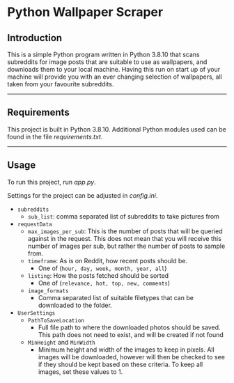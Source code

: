 # Python Wallpaper Scraper
## Introduction

This is a simple Python program written in Python 3.8.10 that scans subreddits for image posts that are suitable to use as wallpapers, and downloads them to your local machine. Having this run on start up of your machine will provide you with an ever changing selection of wallpapers, all taken from your favourite subreddits.

---
## Requirements
This project is built in Python 3.8.10. Additional Python modules used can be found in the file _requirements.txt_.

---
## Usage
To run this project, run _app.py_. 

Settings for the project can be adjusted in _config.ini_.
- ```subreddits```
  - ```sub_list```: comma separated list of subreddits to take pictures from
- ```requestData```
  - ```max_images_per_sub```: This is the number of posts that will be queried against in the request. This does not mean that you will receive this number of images per sub, but rather the number of posts to sample from.
  - ```timeframe```: As is on Reddit, how recent posts should be.
    - One of (```hour, day, week, month, year, all```)
  - ```listing```: How the posts fetched should be sorted
    - One of (```relevance, hot, top, new, comments```)
  - ```image_formats```
    - Comma separated list of suitable filetypes that can be downloaded to the folder.
- ```UserSettings```
  - ```PathToSaveLocation```
    - Full file path to where the downloaded photos should be saved. This path does not need to exist, and will be created if not found
  - ```MinHeight``` and ```MinWidth```
    - Minimum height and width of the images to keep in pixels. All images will be downloaded, however will then be checked to see if they should be kept based on these criteria. To keep all images, set these values to 1.